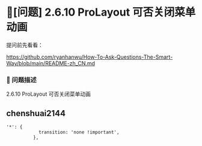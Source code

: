 # 🧐[问题] 2.6.10 ProLayout 可否关闭菜单动画

提问前先看看：

https://github.com/ryanhanwu/How-To-Ask-Questions-The-Smart-Way/blob/main/README-zh_CN.md

### 🧐 问题描述

2.6.10 ProLayout 可否关闭菜单动画

## chenshuai2144

```
'*': {
            transition: 'none !important',
          },
```
